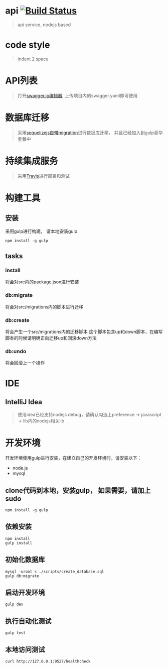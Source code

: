 # api [![Build Status](https://travis-ci.org/yobook/api.svg?branch=master)](https://travis-ci.org/yobook/api)
> api service, nodejs based

# code style
> indent 2 space

# API列表
> 打开[swagger.io编辑器](http://editor.swagger.io/#/edit), 上传项目内的swagger.yaml即可使用

# 数据库迁移
> 采用[sequelizejs自带migration](http://docs.sequelizejs.com/en/latest/docs/migrations//)进行数据库迁移， 并且已经加入到gulp豪华套餐中

# 持续集成服务
> 采用[Travis](travis-ci.org)进行部署和测试

# 构建工具
## 安装
采用gulp进行构建， 请本地安装gulp
```
npm install -g gulp
```
## tasks
### install
将会对src内的package.json进行安装
### db:migrate
将会对src/migrations内的脚本进行迁移
### db:create
将会产生一个src/migrations内的迁移脚本
这个脚本包含up和down脚本，在编写脚本的时候请明确正向迁移up和回滚down方法
### db:undo
将会回滚上一个操作


# IDE
## IntelliJ Idea
> 使用idea已经支持nodejs debug，请确认勾选上preference -> javascript -> lib内的nodejs相关lib

# 开发环境
开发环境使用gulp进行安装，在建立自己的开发环境时，请安装以下：
* node.js
* mysql

## clone代码到本地，安装gulp， 如果需要，请加上sudo
```
npm install -g gulp
```
## 依赖安装
```
npm install
gulp install
```
## 初始化数据库
```
mysql -uroot < ./scripts/create_database.sql
gulp db:migrate
```
## 启动开发环境
```
gulp dev
```
## 执行自动化测试
```
gulp test
```
## 本地访问测试
```
curl http://127.0.0.1:9527/healthcheck
```